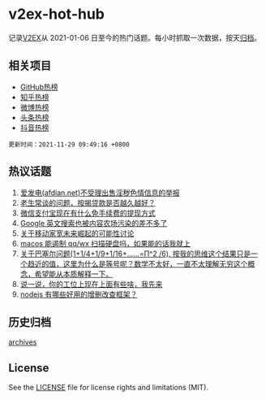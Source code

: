 # v2ex-hot-hub

 记录[V2EX](https://www.v2ex.com/)从 2021-01-06 日至今的热门话题。每小时抓取一次数据，按天[归档](archives)。
 
 ## 相关项目

- [GitHub热榜](https://github.com/lonnyzhang423/github-hot-hub)
- [知乎热榜](https://github.com/lonnyzhang423/zhihu-hot-hub)
- [微博热榜](https://github.com/lonnyzhang423/weibo-hot-hub)
- [头条热榜](https://github.com/lonnyzhang423/toutiao-hot-hub)
- [抖音热榜](https://github.com/lonnyzhang423/douyin-hot-hub)


 `更新时间：2021-11-29 09:49:16 +0800`

## 热议话题

1. [爱发电(afdian.net)不受理出售淫秽色情信息的举报](https://www.v2ex.com/t/818534)
1. [老生常谈的问题，按揭贷款是否越久越好？](https://www.v2ex.com/t/818508)
1. [微信支付宝现在有什么免手续费的提现方式](https://www.v2ex.com/t/818482)
1. [Google 英文搜索也被内容农场污染的差不多了](https://www.v2ex.com/t/818561)
1. [关于移动家宽未来崛起的可能性讨论](https://www.v2ex.com/t/818568)
1. [macos 能遏制 qq/wx 扫描硬盘吗，如果能的话我就上](https://www.v2ex.com/t/818560)
1. [关于巴塞尔问题(1+1/4+1/9+1/16+......=Π^2 /6), 按我的思维这个结果只是一个趋近的值，这里为什么是等号呢？数学不太好，一直不太理解无穷这个概念，希望能从本质解释一下。](https://www.v2ex.com/t/818538)
1. [说一说，你的工位上现在上面有些啥，我先来](https://www.v2ex.com/t/818620)
1. [nodejs 有哪些好用的增删改查框架？](https://www.v2ex.com/t/818494)

## 历史归档

[archives](archives)

## License

See the [LICENSE](LICENSE) file for license rights and limitations (MIT).
